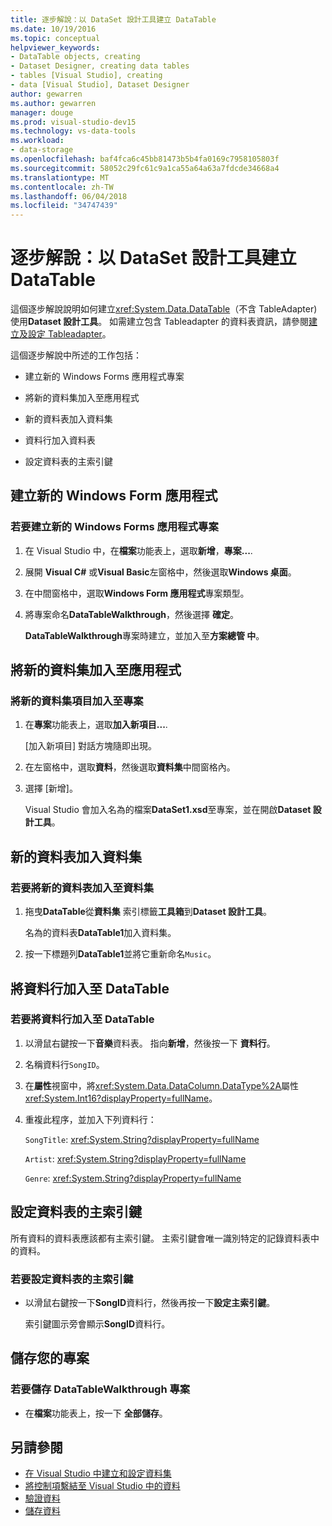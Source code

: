 ```yaml
---
title: 逐步解說：以 DataSet 設計工具建立 DataTable
ms.date: 10/19/2016
ms.topic: conceptual
helpviewer_keywords:
- DataTable objects, creating
- Dataset Designer, creating data tables
- tables [Visual Studio], creating
- data [Visual Studio], Dataset Designer
author: gewarren
ms.author: gewarren
manager: douge
ms.prod: visual-studio-dev15
ms.technology: vs-data-tools
ms.workload:
- data-storage
ms.openlocfilehash: baf4fca6c45bb81473b5b4fa0169c7958105803f
ms.sourcegitcommit: 58052c29fc61c9a1ca55a64a63a7fdcde34668a4
ms.translationtype: MT
ms.contentlocale: zh-TW
ms.lasthandoff: 06/04/2018
ms.locfileid: "34747439"
---
```

# <a name="walkthrough-creating-a-datatable-in-the-dataset-designer"></a>逐步解說：以 DataSet 設計工具建立 DataTable

這個逐步解說說明如何建立<xref:System.Data.DataTable>（不含 TableAdapter) 使用**Dataset 設計工具**。 如需建立包含 Tableadapter 的資料表資訊，請參閱[建立及設定 Tableadapter](../data-tools/create-and-configure-tableadapters.md)。

這個逐步解說中所述的工作包括：

-   建立新的 Windows Forms 應用程式專案

-   將新的資料集加入至應用程式

-   新的資料表加入資料集

-   資料行加入資料表

-   設定資料表的主索引鍵

## <a name="creating-a-new-windows-forms-application"></a>建立新的 Windows Form 應用程式

### <a name="to-create-a-new-windows-forms-application-project"></a>若要建立新的 Windows Forms 應用程式專案

1. 在 Visual Studio 中，在**檔案**功能表上，選取**新增**，**專案...**.

2. 展開  **Visual C#** 或**Visual Basic**左窗格中，然後選取**Windows 桌面**。

3. 在中間窗格中，選取**Windows Form 應用程式**專案類型。

4. 將專案命名**DataTableWalkthrough**，然後選擇 **確定**。

     **DataTableWalkthrough**專案時建立，並加入至**方案總管 中**。

## <a name="adding-a-new-dataset-to-the-application"></a>將新的資料集加入至應用程式

### <a name="to-add-a-new-dataset-item-to-the-project"></a>將新的資料集項目加入至專案

1.  在**專案**功能表上，選取**加入新項目...**.

     [加入新項目] 對話方塊隨即出現。

2.  在左窗格中，選取**資料**，然後選取**資料集**中間窗格內。

3.  選擇 [新增]。

     Visual Studio 會加入名為的檔案**DataSet1.xsd**至專案，並在開啟**Dataset 設計工具**。

## <a name="adding-a-new-datatable-to-the-dataset"></a>新的資料表加入資料集

### <a name="to-add-a-new-data-table-to-the-dataset"></a>若要將新的資料表加入至資料集

1.  拖曳**DataTable**從**資料集** 索引標籤**工具箱**到**Dataset 設計工具**。

     名為的資料表**DataTable1**加入資料集。

2.  按一下標題列**DataTable1**並將它重新命名`Music`。

## <a name="adding-columns-to-the-datatable"></a>將資料行加入至 DataTable

### <a name="to-add-columns-to-the-datatable"></a>若要將資料行加入至 DataTable

1.  以滑鼠右鍵按一下**音樂**資料表。 指向**新增**，然後按一下 **資料行**。

2.  名稱資料行`SongID`。

3.  在**屬性**視窗中，將<xref:System.Data.DataColumn.DataType%2A>屬性<xref:System.Int16?displayProperty=fullName>。

4.  重複此程序，並加入下列資料行：

     `SongTitle`: <xref:System.String?displayProperty=fullName>

     `Artist`: <xref:System.String?displayProperty=fullName>

     `Genre`: <xref:System.String?displayProperty=fullName>

## <a name="setting-the-primary-key-for-the-table"></a>設定資料表的主索引鍵

所有資料的資料表應該都有主索引鍵。 主索引鍵會唯一識別特定的記錄資料表中的資料。

### <a name="to-set-the-primary-key-of-the-data-table"></a>若要設定資料表的主索引鍵

-   以滑鼠右鍵按一下**SongID**資料行，然後再按一下**設定主索引鍵**。

     索引鍵圖示旁會顯示**SongID**資料行。

## <a name="saving-your-project"></a>儲存您的專案

### <a name="to-save-the-datatablewalkthrough-project"></a>若要儲存 DataTableWalkthrough 專案

-   在**檔案**功能表上，按一下 **全部儲存**。

## <a name="see-also"></a>另請參閱

- [在 Visual Studio 中建立和設定資料集](../data-tools/create-and-configure-datasets-in-visual-studio.md)
- [將控制項繫結至 Visual Studio 中的資料](../data-tools/bind-controls-to-data-in-visual-studio.md)
- [驗證資料](../data-tools/validate-data-in-datasets.md)
- [儲存資料](../data-tools/saving-data.md)